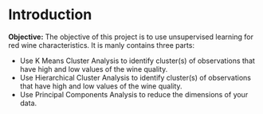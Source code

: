 # Introduction

**Objective:** The objective of this project is to use unsupervised learning for red wine characteristics. It is manly contains three parts:
* Use K Means Cluster Analysis to identify cluster(s) of observations that have high and low values of the wine quality. 
* Use Hierarchical Cluster Analysis to identify cluster(s) of observations that have high and low values of the wine quality. 
* Use Principal Components Analysis to reduce the dimensions of your data.


